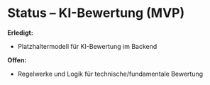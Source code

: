 # Status – KI-Bewertung (MVP)

**Erledigt:**
- Platzhaltermodell für KI-Bewertung im Backend

**Offen:**
- Regelwerke und Logik für technische/fundamentale Bewertung
